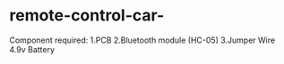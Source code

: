 # remote-control-car-
Component required:
1.PCB
2.Bluetooth module (HC-05)
3.Jumper Wire
4.9v Battery

